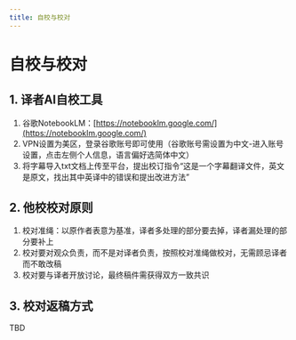 ```yaml
---
title: 自校与校对
---
```


# 自校与校对

## 1. 译者AI自校工具

1. 谷歌NotebookLM：[https://notebooklm.google.com/](https://notebooklm.google.com/)
2. VPN设置为美区，登录谷歌账号即可使用（谷歌账号需设置为中文-进入账号设置，点击左侧个人信息，语言偏好选简体中文）
3. 将字幕导入txt文档上传至平台，提出校订指令“这是一个字幕翻译文件，英文是原文，找出其中英译中的错误和提出改进方法”

## 2. 他校校对原则

1. 校对准绳：以原作者表意为基准，译者多处理的部分要去掉，译者漏处理的部分要补上
2. 校对要对观众负责，而不是对译者负责，按照校对准绳做校对，无需顾忌译者而不敢改稿
3. 校对要与译者开放讨论，最终稿件需获得双方一致共识

## 3. 校对返稿方式
TBD